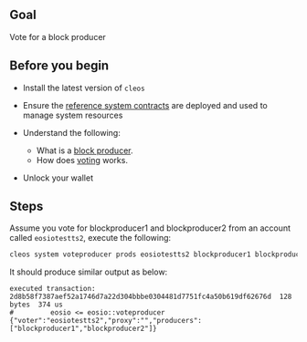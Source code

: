 ## Goal

Vote for a block producer

## Before you begin

* Install the latest version of `cleos`

* Ensure the [reference system contracts](https://developers.eos.io/manuals/eosio.contracts/v1.9/build-and-deploy) are deployed and used to manage system resources

* Understand the following:
  * What is a [block producer](https://developers.eos.io/welcome/v2.1/protocol-guides/consensus_protocol/#11-block-producers).
  * How does [voting](https://developers.eos.io/manuals/eosio.contracts/v1.9/key-concepts/vote) works.

* Unlock your wallet

## Steps

Assume you vote for blockproducer1 and blockproducer2 from an account called `eosiotestts2`, execute the following:

```sh
cleos system voteproducer prods eosiotestts2 blockproducer1 blockproducer2
```

It should produce similar output as below:

```console
executed transaction: 2d8b58f7387aef52a1746d7a22d304bbbe0304481d7751fc4a50b619df62676d  128 bytes  374 us
#         eosio <= eosio::voteproducer          {"voter":"eosiotestts2","proxy":"","producers":["blockproducer1","blockproducer2"]}
```
